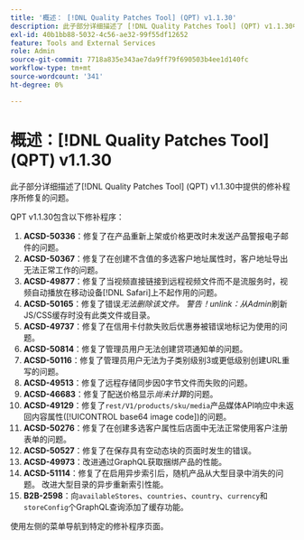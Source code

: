 ```yaml
---
title: '概述： [!DNL Quality Patches Tool] (QPT) v1.1.30'
description: 此子部分详细描述了 [!DNL Quality Patches Tool] (QPT) v1.1.30中提供的修补程序所修复的问题。
exl-id: 40b1bb88-5032-4c56-ae32-99f55df12652
feature: Tools and External Services
role: Admin
source-git-commit: 7718a835e343ae7da9ff79f690503b4ee1d140fc
workflow-type: tm+mt
source-wordcount: '341'
ht-degree: 0%

---
```


# 概述：[!DNL Quality Patches Tool] (QPT) v1.1.30

此子部分详细描述了[!DNL Quality Patches Tool] (QPT) v1.1.30中提供的修补程序所修复的问题。

QPT v1.1.30包含以下修补程序：

1. **ACSD-50336**：修复了在产品重新上架或价格更改时未发送产品警报电子邮件的问题。
1. **ACSD-50367**：修复了在创建不含值的多选客户地址属性时，客户地址导出无法正常工作的问题。
1. **ACSD-49877**：修复了当视频直接链接到远程视频文件而不是流服务时，视频自动播放在移动设备[!DNL Safari]上不起作用的问题。
1. **ACSD-50165**：修复了错误&#x200B;*无法删除该文件。 警告！unlink：从Admin*&#x200B;刷新JS/CSS缓存时没有此类文件或目录。
1. **ACSD-49737**：修复了在信用卡付款失败后优惠券被错误地标记为使用的问题。
1. **ACSD-50814**：修复了管理员用户无法创建贷项通知单的问题。
1. **ACSD-50116**：修复了管理员用户无法为子类别级别3或更低级别创建URL重写的问题。
1. **ACSD-49513**：修复了远程存储同步因0字节文件而失败的问题。
1. **ACSD-46683**：修复了配送价格显示&#x200B;*尚未计算*&#x200B;的问题。
1. **ACSD-49129**：修复了`rest/V1/products/sku/media`产品媒体API响应中未返回内容属性([!UICONTROL base64 image code])的问题。
1. **ACSD-50276**：修复了在创建多选客户属性后店面中无法正常使用客户注册表单的问题。
1. **ACSD-50527**：修复了在保存具有空动态块的页面时发生的错误。
1. **ACSD-49973**：改进通过GraphQL获取捆绑产品的性能。
1. **ACSD-51114**：修复了在启用异步索引后，随机产品从大型目录中消失的问题。 改进大型目录的异步重新索引性能。
1. **B2B-2598**：向`availableStores`、`countries`、`country`、`currency`和`storeConfig`个GraphQL查询添加了缓存功能。

使用左侧的菜单导航到特定的修补程序页面。
